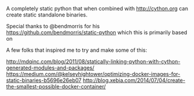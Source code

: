 A completely static python that when combined with http://cython.org can create static standalone binaries. 

Special thanks to @bendmorris for his https://github.com/bendmorris/static-python which this is primarily based on

A few folks that inspired me to try and make some of this:

http://mdqinc.com/blog/2011/08/statically-linking-python-with-cython-generated-modules-and-packages/
https://medium.com/@kelseyhightower/optimizing-docker-images-for-static-binaries-b5696e26eb07
http://blog.xebia.com/2014/07/04/create-the-smallest-possible-docker-container/